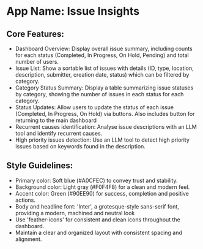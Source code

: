 # **App Name**: Issue Insights

## Core Features:

- Dashboard Overview: Display overall issue summary, including counts for each status (Completed, In Progress, On Hold, Pending) and total number of users.
- Issue List: Show a sortable list of issues with details (ID, type, location, description, submitter, creation date, status) which can be filtered by category.
- Category Status Summary: Display a table summarizing issue statuses by category, showing the number of issues in each status for each category.
- Status Updates: Allow users to update the status of each issue (Completed, In Progress, On Hold) via buttons. Also includes button for returning to the main dashboard
- Recurrent causes identification: Analyse issue descriptions with an LLM tool and identify recurrent causes.
- High priority issues detection: Use an LLM tool to detect high priority issues based on keywords found in the description.

## Style Guidelines:

- Primary color: Soft blue (#A0CFEC) to convey trust and stability.
- Background color: Light gray (#F0F4F8) for a clean and modern feel.
- Accent color: Green (#90EE90) for success, completion and positive actions. 
- Body and headline font: 'Inter', a grotesque-style sans-serif font, providing a modern, machined and neutral look
- Use 'feather-icons' for consistent and clean icons throughout the dashboard.
- Maintain a clear and organized layout with consistent spacing and alignment.